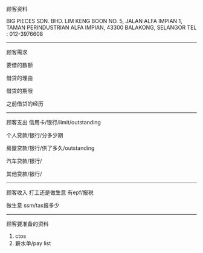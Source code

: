 顾客资料

BIG PIECES SDN. BHD. LIM KENG BOON NO. 5, JALAN ALFA IMPIAN 1, TAMAN PERINDUSTRIAN ALFA IMPIAN, 43300 BALAKONG, SELANGOR TEL : 012-3976608

-----------------
顾客需求


要借的数额

借贷的理由

借贷的期限

之前借贷的经历


--------------
顾客支出
信用卡/银行/limit/outstanding


个人贷款/银行/分多少期

房屋贷款/银行/供了多久/outstanding

汽车贷款/银行/


其他贷款/银行/

-----------
顾客收入
打工还是做生意
有epf/报税

做生意 ssm/tax报多少

-------
顾客要准备的资料
1. ctos
2. 薪水单/pay list




